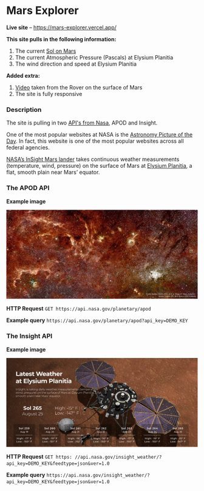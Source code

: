 # Mars Explorer

**Live site** – https://mars-explorer.vercel.app/

**This site pulls in the following information:**

1. The current [Sol on Mars](https://en.wikipedia.org/wiki/Sol_(day_on_Mars))
2. The current Atmospheric Pressure (Pascals) at Elysium Planitia
3. The wind direction and speed at Elysium Planitia

**Added extra:**

1. [Video](https://youtu.be/Flbhk1KHHJw) taken from the Rover on the surface of Mars
2. The site is fully responsive

### Description
The site is pulling in two [API's from Nasa](https://api.nasa.gov/), APOD and Insight.

One of the most popular websites at NASA is the [Astronomy Picture of the Day](https://apod.nasa.gov/apod/astropix.html). In fact, this website is one of the most popular websites across all federal agencies.

[NASA’s InSight Mars lander](https://mars.nasa.gov/insight/weather/) takes continuous weather measurements (temperature, wind, pressure) on the surface of Mars at [Elysium Planitia](https://youtu.be/4zlF0hHuM84), a flat, smooth plain near Mars’ equator.

### The APOD API
**Example image**

![Nasa image if the day example image](img/apod.jpg)

**HTTP Request**
`GET https://api.nasa.gov/planetary/apod`

**Example query**
`https://api.nasa.gov/planetary/apod?api_key=DEMO_KEY`

### The Insight API
**Example image**

![Nasa insight example image](img/insight_photo.png)

**HTTP Request**
`GET https: //api.nasa.gov/insight_weather/?api_key=DEMO_KEY&feedtype=json&ver=1.0`

**Example query**
`https://api.nasa.gov/insight_weather/?api_key=DEMO_KEY&feedtype=json&ver=1.0`